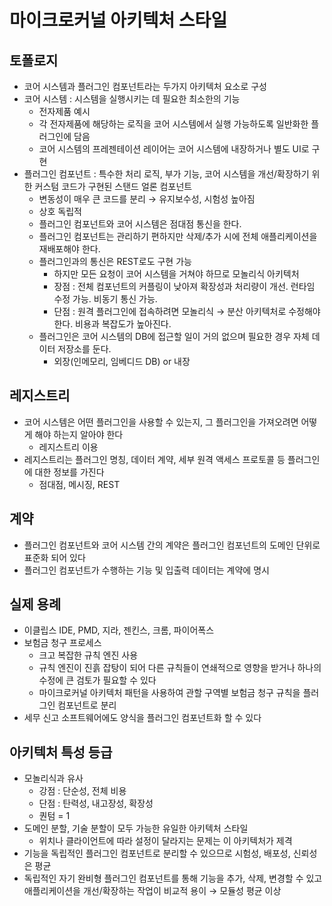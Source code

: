 # 마이크로커널 아키텍처 스타일

## 토폴로지

- 코어 시스템과 플러그인 컴포넌트라는 두가지 아키텍처 요소로 구성
- 코어 시스템 : 시스템을 실행시키는 데 필요한 최소한의 기능
    - 전자제품 예시
    - 각 전자제품에 해당하는 로직을 코어 시스템에서 실행 가능하도록 일반화한 플러그인에 담음
    - 코어 시스템의 프레젠테이션 레이어는 코어 시스템에 내장하거나 별도 UI로 구현
- 플러그인 컴포넌트 : 특수한 처리 로직, 부가 기능, 코어 시스템을 개선/확장하기 위한 커스텀 코드가 구현된 스탠드 얼론 컴포넌트
    - 변동성이 매우 큰 코드를 분리 → 유지보수성, 시험성 높아짐
    - 상호 독립적
    - 플러그인 컴포넌트와 코어 시스템은 점대점 통신을 한다.
    - 플러그인 컴포넌트는 관리하기 편하지만 삭제/추가 시에 전체 애플리케이션을 재배포해야 한다.
    - 플러그인과의 통신은 REST로도 구현 가능
        - 하지만 모든 요청이 코어 시스템을 거쳐야 하므로 모놀리식 아키텍처
        - 장점 : 전체 컴포넌트의 커플링이 낮아져 확장성과 처리량이 개선. 런타임 수정 가능. 비동기 통신 가능.
        - 단점 : 원격 플러그인에 접속하려면 모놀리식 → 분산 아키텍처로 수정해야 한다. 비용과 복잡도가 높아진다.
    - 플러그인은 코어 시스템의 DB에 접근할 일이 거의 없으며 필요한 경우 자체 데이터 저장소를 둔다.
        - 외장(인메모리, 임베디드 DB) or 내장

## 레지스트리

- 코어 시스템은 어떤 플러그인을 사용할 수 있는지, 그 플러그인을 가져오려면 어떻게 해야 하는지 알아야 한다
    - 레지스트리 이용
- 레지스트리는 플러그인 명칭, 데이터 계약, 세부 원격 액세스 프로토콜 등 플러그인에 대한 정보를 가진다
    - 점대점, 메시징, REST

## 계약

- 플러그인 컴포넌트와 코어 시스템 간의 계약은 플러그인 컴포넌트의 도메인 단위로 표준화 되어 있다
- 플러그인 컴포넌트가 수행하는 기능 및 입출력 데이터는 계약에 명시

## 실제 용례

- 이클립스 IDE, PMD, 지라, 젠킨스, 크롬, 파이어폭스
- 보험금 청구 프로세스
    - 크고 복잡한 규칙 엔진 사용
    - 규칙 엔진이 진흙 잡탕이 되어 다른 규칙들이 연쇄적으로 영향을 받거나 하나의 수정에 큰 검토가 필요할 수 있다
    - 마이크로커널 아키텍처 패턴을 사용하여 관할 구역별 보험금 청구 규칙을 플러그인 컴포넌트로 분리
- 세무 신고 소프트웨어에도 양식을 플러그인 컴포넌트화 할 수 있다

## 아키텍처 특성 등급

- 모놀리식과 유사
    - 강점 : 단순성, 전체 비용
    - 단점 : 탄력성, 내고장성, 확장성
    - 퀀텀 = 1
- 도메인 분할, 기술 분할이 모두 가능한 유일한 아키텍처 스타일
    - 위치나 클라이언트에 따라 설정이 달라지는 문제는 이 아키텍처가 제격
- 기능을 독립적인 플러그인 컴포넌트로 분리할 수 있으므로 시험성, 배포성, 신뢰성은 평균
- 독립적인 자기 완비형 플러그인 컴포넌트를 통해 기능을 추가, 삭제, 변경할 수 있고 애플리케이션을 개선/확장하는 작업이 비교적 용이 → 모듈성 평균 이상